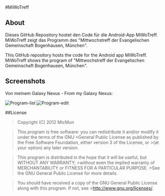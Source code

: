 #MiWoTreff

## About
Dieses GitHub Repository hostet den Code f&uuml;r die Android-App MiWoTreff. MiWoTreff zeigt das Programm des "Mittwochstreff der Evangelischen Gemeinschaft Bogenhausen, München".

This GitHub repository hosts the code for the Android app MiWoTreff. MiWoTreff shows the program of "Mittwochstreff der Evangelischen Gemeinschaft Bogenhausen, München".

## Screenshots

Von meinem Galaxy Nexus - From my Galaxy Nexus:

![Program-list](http://i.imgur.com/z5KYn.png) 
![Program-edit](http://i.imgur.com/BvN2j.png)

##License

>Copyright (C) 2012 MicMun

>This program is free software: you can redistribute it and/or modify it under the terms of the GNU >General Public License as published by the Free Software Foundation, either version 3 of the License, or >(at your option) any later version.

>This program is distributed in the hope that it will be useful, but WITHOUT ANY WARRANTY; >without even the implied warranty of MERCHANTABILITY or FITNESS FOR A PARTICULAR PURPOSE. >See the GNU General Public License for more details.

>You should have received a copy of the GNU General Public License along with this program. If not, see >http://www.gnu.org/licenses/.

